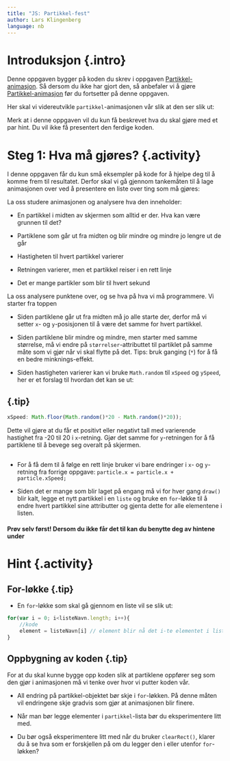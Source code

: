 ```yaml
---
title: "JS: Partikkel-fest"
author: Lars Klingenberg
language: nb
---
```



# Introduksjon {.intro}

Denne oppgaven bygger på koden du skrev i oppgaven
[Partikkel-animasjon](../partikkel_animasjon/partikkel_animasjon.html). Så
dersom du ikke har gjort den, så anbefaler vi å gjøre
[Partikkel-animasjon](../partikkel_animasjon/partikkel_animasjon.html) før du
fortsetter på denne oppgaven.

Her skal vi videreutvikle `partikkel`-animasjonen vår slik at den ser slik ut:

<canvas id="canvas" width="500" height="500"></canvas>

<script>


        var canvas, ctx;
        var partikkelListe = [];

        window.onload = function(){
            canvas = document.getElementById("canvas");
            ctx = canvas.getContext("2d");
            setInterval(draw, 30);
        };


        //Tegner og skyter particle opp
        function draw(){

            var particle = {
                x: 250,
                y: 250,
                xSpeed: Math.floor(Math.random()*20 - Math.random()*20),
                ySpeed: Math.floor(Math.random()*20 - Math.random()*20),
                size: 10

            };

            partikkelListe.push(particle);

            ctx.clearRect(0,0,500,500);


            for (var i=0; i<partikkelListe.length; i++) {
                particle = partikkelListe[i];



                ctx.fillStyle = 'red';
                ctx.fillRect(particle.x, particle.y,particle.size,particle.size);;

                particle.x = particle.x + particle.xSpeed;
                particle.y = particle.y + particle.ySpeed;

                particle.size = particle.size * 0.96;
            }

        }
</script>

Merk at i denne oppgaven vil du kun få beskrevet hva du skal gjøre med et par
hint. Du vil ikke få presentert den ferdige koden.


# Steg 1: Hva må gjøres? {.activity}

I denne oppgaven får du kun små eksempler på kode for å hjelpe deg til å komme
frem til resultatet. Derfor skal vi gå gjennom tankemåten til å lage animasjonen
over ved å presentere en liste over ting som må gjøres:

La oss studere animasjonen og analysere hva den inneholder:

- En partikkel i midten av skjermen som alltid er der. Hva kan være grunnen til
  det?

- Partiklene som går ut fra midten og blir mindre og mindre jo lengre ut de går

- Hastigheten til hvert partikkel varierer

- Retningen varierer, men et partikkel reiser i en rett linje

- Det er mange partikler som blir til hvert sekund

La oss analysere punktene over, og se hva på hva vi må programmere. Vi starter
fra toppen

- Siden partiklene går ut fra midten må jo alle starte der, derfor må vi setter
  `x`- og `y`-posisjonen til å være det samme for hvert partikkel.

- Siden partiklene blir mindre og mindre, men starter med samme størrelse, må vi
  endre på `størrelser`-attributtet til partiklet på samme måte som vi gjør når
  vi skal flytte på det. Tips: bruk ganging (`*`) for å få en bedre
  minknings-effekt.

- Siden hastigheten varierer kan vi bruke `Math.random` til `xSpeed` og
  `ySpeed`, her er et forslag til hvordan det kan se ut:

## {.tip}

```js
xSpeed: Math.floor(Math.random()*20 - Math.random()*20));
```

Dette vil gjøre at du får et positivt eller negativt tall med varierende
hastighet fra -20 til 20 i `x`-retning. Gjør det samme for `y`-retningen for å
få partiklene til å bevege seg overalt på skjermen.

##

- For å få dem til å følge en rett linje bruker vi bare endringer i `x`- og
  `y`-retning fra forrige oppgave: `particle.x = particle.x + particle.xSpeed;`

- Siden det er mange som blir laget på engang må vi for hver gang `draw()` blir
  kalt, legge et nytt partikkel i en `liste` og bruke en `for`-løkke til å endre
  hvert partikkel sine attributter og gjenta dette for alle elementene i listen.

#### Prøv selv først! Dersom du ikke får det til kan du benytte deg av hintene under


# Hint {.activity}

## For-løkke {.tip}

- En `for`-løkke som skal gå gjennom en liste vil se slik ut:

```js
for(var i = 0; i<listeNavn.length; i++){
    //kode
    element = listeNavn[i] // element blir nå det i-te elementet i listen, "i" blir her et tall fra 0 til lengden av listen.
}
```

##

## Oppbygning av koden {.tip}

For at du skal kunne bygge opp koden slik at partiklene oppfører seg som den
gjør i animasjonen må vi tenke over hvor vi putter koden vår.

- All endring på partikkel-objektet bør skje i `for`-løkken. På denne måten vil
  endringene skje gradvis som gjør at animasjonen blir finere.

- Når man bør legge elementer i `partikkel`-lista bør du eksperimentere litt
  med.

- Du bør også eksperimentere litt med når du bruker `clearRect()`, klarer du å
  se hva som er forskjellen på om du legger den i eller utenfor `for`-løkken?

##
